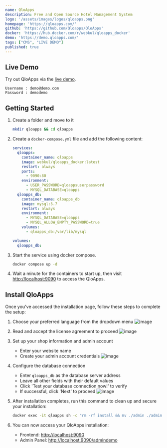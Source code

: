 ```yaml
---
name: QloApps
description: Free and Open Source Hotel Management System
logo: '/assets/images/logos/qloapps.png'
homepage: 'https://qloapps.com/'
github: 'https://github.com/Qloapps/QloApps'
docker: 'https://hub.docker.com/r/webkul/qloapps_docker'
demo: 'https://demo.qloapps.com/'
tags: ["CMS", "LIVE DEMO"]
published: true
---
```


## Live Demo

Try out QloApps via the [live demo](https://demo.qloapps.com/).

```
Username : demo@demo.com
Password : demodemo
```

## Getting Started

1. Create a folder and move to it
    ```bash
    mkdir qloapps && cd qloapps
    ```
3. Create a `docker-compose.yml` file and add the following content:
    ```yaml [docker-compose.yml]
    services:
      qloapps:
        container_name: qloapps
        image: webkul/qloapps_docker:latest
        restart: always
        ports:
          - 9090:80
        environment:
          - USER_PASSWORD=qloappsuserpassword
          - MYSQL_DATABASE=qloapps
      qloapps_db:
        container_name: qloapps_db
        image: mysql:5.7
        restart: always
        environment:
          - MYSQL_DATABASE=qloapps
          - MYSQL_ALLOW_EMPTY_PASSWORD=true
        volumes:
          - qloapps_db:/var/lib/mysql

    volumes:
      qloapps_db:

    ```
4. Start the service using docker compose.
    ```bash
    docker compose up -d
    ```
5. Wait a minute for the containers to start up, then visit [http://localhost:9090](http://localhost:9090) to access the QloApps.

## Install QloApps

Once you've accessed the installation page, follow these steps to complete the setup:

1. Choose your preferred language from the dropdown menu
    ![image](/assets/images/guides/qloapps/qloapps_installation_01.png)

2. Read and accept the license agreement to proceed
    ![image](/assets/images/guides/qloapps/qloapps_installation_02.png)

3. Set up your shop information and admin account
    - Enter your website name
    - Create your admin account credentials
    ![image](/assets/images/guides/qloapps/qloapps_installation_03.png)

4. Configure the database connection
    - Enter `qloapps_db` as the database server address
    - Leave all other fields with their default values
    - Click 'Test your database connection now!' to verify
    - If successful, click 'Next' to proceed
    ![image](/assets/images/guides/qloapps/qloapps_installation_04.png)

5. After installation completes, run this command to clean up and secure your installation:
    ```bash
    docker exec -it qloapps sh -c "rm -rf install && mv ./admin ./admindemo"
    ```

6. You can now access your QloApps installation:
    - Frontend: [http://localhost:9090](http://localhost:9090)
    - Admin Panel: [http://localhost:9090/admindemo](http://localhost:9090/admindemo)
